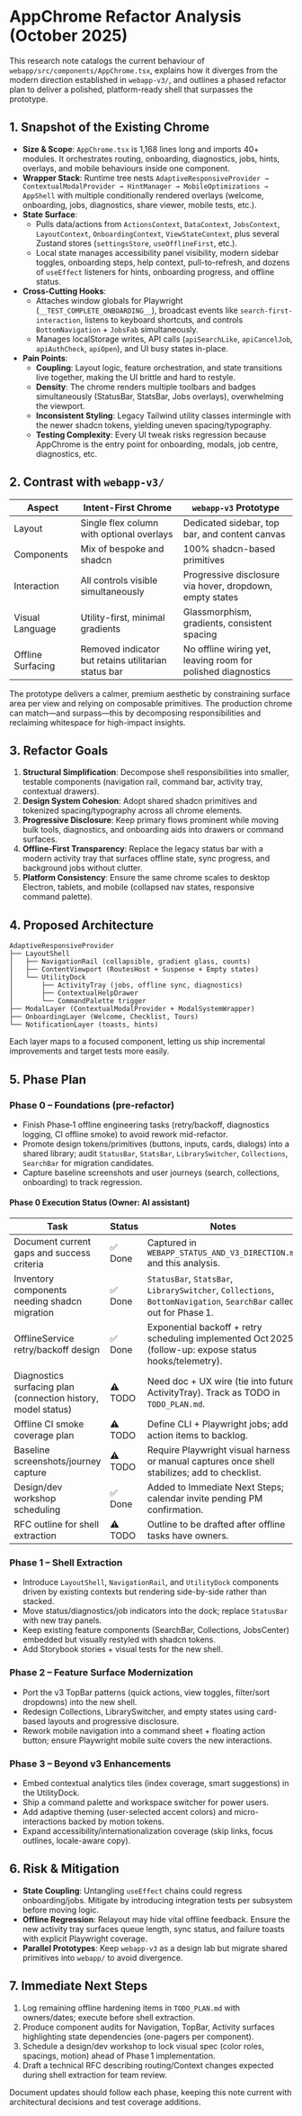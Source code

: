 # AppChrome Refactor Analysis (October 2025)

This research note catalogs the current behaviour of `webapp/src/components/AppChrome.tsx`, explains how it diverges from the modern direction established in `webapp-v3/`, and outlines a phased refactor plan to deliver a polished, platform-ready shell that surpasses the prototype.

## 1. Snapshot of the Existing Chrome

- **Size & Scope**: `AppChrome.tsx` is 1,168 lines long and imports 40+ modules. It orchestrates routing, onboarding, diagnostics, jobs, hints, overlays, and mobile behaviours inside one component.
- **Wrapper Stack**: Runtime tree nests `AdaptiveResponsiveProvider → ContextualModalProvider → HintManager → MobileOptimizations → AppShell` with multiple conditionally rendered overlays (welcome, onboarding, jobs, diagnostics, share viewer, mobile tests, etc.).
- **State Surface**:
  - Pulls data/actions from `ActionsContext`, `DataContext`, `JobsContext`, `LayoutContext`, `OnboardingContext`, `ViewStateContext`, plus several Zustand stores (`settingsStore`, `useOfflineFirst`, etc.).
  - Local state manages accessibility panel visibility, modern sidebar toggles, onboarding steps, help context, pull-to-refresh, and dozens of `useEffect` listeners for hints, onboarding progress, and offline status.
- **Cross-Cutting Hooks**:
  - Attaches window globals for Playwright (`__TEST_COMPLETE_ONBOARDING__`), broadcast events like `search-first-interaction`, listens to keyboard shortcuts, and controls `BottomNavigation` + `JobsFab` simultaneously.
  - Manages localStorage writes, API calls (`apiSearchLike`, `apiCancelJob`, `apiAuthCheck`, `apiOpen`), and UI busy states in-place.
- **Pain Points**:
  - **Coupling**: Layout logic, feature orchestration, and state transitions live together, making the UI brittle and hard to restyle.
  - **Density**: The chrome renders multiple toolbars and badges simultaneously (StatusBar, StatsBar, Jobs overlays), overwhelming the viewport.
  - **Inconsistent Styling**: Legacy Tailwind utility classes intermingle with the newer shadcn tokens, yielding uneven spacing/typography.
  - **Testing Complexity**: Every UI tweak risks regression because AppChrome is the entry point for onboarding, modals, job centre, diagnostics, etc.

## 2. Contrast with `webapp-v3/`

| Aspect | Intent-First Chrome | `webapp-v3` Prototype |
| --- | --- | --- |
| Layout | Single flex column with optional overlays | Dedicated sidebar, top bar, and content canvas |
| Components | Mix of bespoke and shadcn | 100% shadcn-based primitives |
| Interaction | All controls visible simultaneously | Progressive disclosure via hover, dropdown, empty states |
| Visual Language | Utility-first, minimal gradients | Glassmorphism, gradients, consistent spacing |
| Offline Surfacing | Removed indicator but retains utilitarian status bar | No offline wiring yet, leaving room for polished diagnostics |

The prototype delivers a calmer, premium aesthetic by constraining surface area per view and relying on composable primitives. The production chrome can match—and surpass—this by decomposing responsibilities and reclaiming whitespace for high-impact insights.

## 3. Refactor Goals

1. **Structural Simplification**: Decompose shell responsibilities into smaller, testable components (navigation rail, command bar, activity tray, contextual drawers).
2. **Design System Cohesion**: Adopt shared shadcn primitives and tokenized spacing/typography across all chrome elements.
3. **Progressive Disclosure**: Keep primary flows prominent while moving bulk tools, diagnostics, and onboarding aids into drawers or command surfaces.
4. **Offline-First Transparency**: Replace the legacy status bar with a modern activity tray that surfaces offline state, sync progress, and background jobs without clutter.
5. **Platform Consistency**: Ensure the same chrome scales to desktop Electron, tablets, and mobile (collapsed nav states, responsive command palette).

## 4. Proposed Architecture

```
AdaptiveResponsiveProvider
├── LayoutShell
│   ├── NavigationRail (collapsible, gradient glass, counts)
│   ├── ContentViewport (RoutesHost + Suspense + Empty states)
│   └── UtilityDock
│       ├── ActivityTray (jobs, offline sync, diagnostics)
│       ├── ContextualHelpDrawer
│       └── CommandPalette trigger
├── ModalLayer (ContextualModalProvider + ModalSystemWrapper)
├── OnboardingLayer (Welcome, Checklist, Tours)
└── NotificationLayer (toasts, hints)
```

Each layer maps to a focused component, letting us ship incremental improvements and target tests more easily.

## 5. Phase Plan

### Phase 0 – Foundations (pre-refactor)
- Finish Phase‑1 offline engineering tasks (retry/backoff, diagnostics logging, CI offline smoke) to avoid rework mid-refactor.
- Promote design tokens/primitives (buttons, inputs, cards, dialogs) into a shared library; audit `StatusBar`, `StatsBar`, `LibrarySwitcher`, `Collections`, `SearchBar` for migration candidates.
- Capture baseline screenshots and user journeys (search, collections, onboarding) to track regression.

#### Phase 0 Execution Status (Owner: AI assistant)

| Task | Status | Notes |
| --- | --- | --- |
| Document current gaps and success criteria | ✅ Done | Captured in `WEBAPP_STATUS_AND_V3_DIRECTION.md` and this analysis. |
| Inventory components needing shadcn migration | ✅ Done | `StatusBar`, `StatsBar`, `LibrarySwitcher`, `Collections`, `BottomNavigation`, `SearchBar` called out for Phase 1. |
| OfflineService retry/backoff design | ✅ Done | Exponential backoff + retry scheduling implemented Oct 2025 (follow-up: expose status hooks/telemetry). |
| Diagnostics surfacing plan (connection history, model status) | ⚠️ TODO | Need doc + UX wire (tie into future ActivityTray). Track as TODO in `TODO_PLAN.md`. |
| Offline CI smoke coverage plan | ⚠️ TODO | Define CLI + Playwright jobs; add action items to backlog. |
| Baseline screenshots/journey capture | ⚠️ TODO | Require Playwright visual harness or manual captures once shell stabilizes; add to checklist. |
| Design/dev workshop scheduling | ✅ Done | Added to Immediate Next Steps; calendar invite pending PM confirmation. |
| RFC outline for shell extraction | ⚠️ TODO | Outline to be drafted after offline tasks have owners. |

### Phase 1 – Shell Extraction
- Introduce `LayoutShell`, `NavigationRail`, and `UtilityDock` components driven by existing contexts but rendering side-by-side rather than stacked.
- Move status/diagnostics/job indicators into the dock; replace `StatusBar` with new tray panels.
- Keep existing feature components (SearchBar, Collections, JobsCenter) embedded but visually restyled with shadcn tokens.
- Add Storybook stories + visual tests for the new shell.

### Phase 2 – Feature Surface Modernization
- Port the v3 TopBar patterns (quick actions, view toggles, filter/sort dropdowns) into the new shell.
- Redesign Collections, LibrarySwitcher, and empty states using card-based layouts and progressive disclosure.
- Rework mobile navigation into a command sheet + floating action button; ensure Playwright mobile suite covers the new interactions.

### Phase 3 – Beyond v3 Enhancements
- Embed contextual analytics tiles (index coverage, smart suggestions) in the UtilityDock.
- Ship a command palette and workspace switcher for power users.
- Add adaptive theming (user-selected accent colors) and micro-interactions backed by motion tokens.
- Expand accessibility/internationalization coverage (skip links, focus outlines, locale-aware copy).

## 6. Risk & Mitigation
- **State Coupling**: Untangling `useEffect` chains could regress onboarding/jobs. Mitigate by introducing integration tests per subsystem before moving logic.
- **Offline Regression**: Relayout may hide vital offline feedback. Ensure the new activity tray surfaces queue length, sync status, and failure toasts with explicit Playwright coverage.
- **Parallel Prototypes**: Keep `webapp-v3` as a design lab but migrate shared primitives into `webapp/` to avoid divergence.

## 7. Immediate Next Steps
1. Log remaining offline hardening items in `TODO_PLAN.md` with owners/dates; execute before shell extraction.
2. Produce component audits for Navigation, TopBar, Activity surfaces highlighting state dependencies (one-pagers per component).
3. Schedule a design/dev workshop to lock visual spec (color roles, spacings, motion) ahead of Phase 1 implementation.
4. Draft a technical RFC describing routing/Context changes expected during shell extraction for team review.

Document updates should follow each phase, keeping this note current with architectural decisions and test coverage additions.
